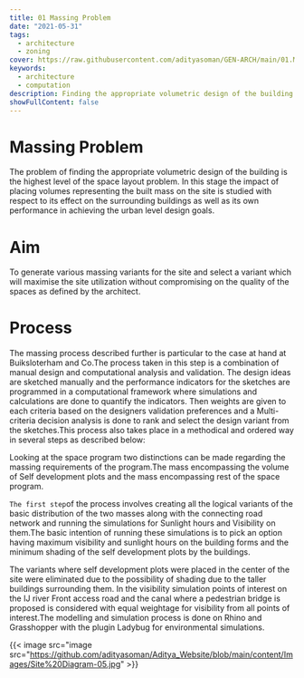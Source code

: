 ```yaml
---
title: 01 Massing Problem
date: "2021-05-31"
tags:
  - architecture
  - zoning
cover: https://raw.githubusercontent.com/adityasoman/GEN-ARCH/main/01.Massing_problem/Massing_Problem_key_Image.jpg
keywords:
  - architecture
  - computation
description: Finding the appropriate volumetric design of the building
showFullContent: false
---
```

# Massing Problem

The problem of finding the appropriate volumetric design of the building is the highest level of the space layout problem. In this stage the impact of placing volumes representing the built mass on the site is studied with respect to its effect on the surrounding buildings as well as its own performance in achieving the urban level design goals.

# Aim

To generate various massing variants for the site and select a variant which will maximise the site utilization without compromising on the quality of the spaces as defined by the architect.

# Process

The massing process described further is particular to the case at hand at Buiksloterham and Co.The process taken in this step is a combination of manual design and  computational analysis and validation. The design ideas are sketched manually and the performance indicators for the sketches are programmed in a computational framework where simulations and calculations are done to quantify the indicators. Then weights are given to each criteria based on the designers validation preferences and a Multi-criteria decision analysis is done to rank and select the design variant from the sketches.This process also takes place in a methodical and ordered way in several steps as described below:

Looking at the space program two distinctions can be made regarding the massing requirements of the program.The mass encompassing the volume of Self development plots and the mass encompassing rest of the space program.

`The first step`of the process involves creating all the logical variants of the basic distribution of the two masses along with the connecting road network and running the simulations for Sunlight hours and Visibility on them.The basic intention of running these simulations is to pick an option having maximum visibility and sunlight hours on the building forms and the minimum shading of the self development plots by the buildings.


The variants where self development plots were placed in the center of the site were eliminated due to the possibility of shading due to the taller buildings surrounding them. In the visibility simulation points of interest on the IJ river Front access road and the canal where a pedestrian bridge is proposed is considered with equal weightage for visibility from all points of interest.The modelling and simulation process is done on Rhino and Grasshopper with the plugin Ladybug for environmental simulations.

{{< image src="image src="https://github.com/adityasoman/Aditya_Website/blob/main/content/Images/Site%20Diagram-05.jpg" >}}
